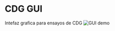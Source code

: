 # CDG GUI
 Intefaz grafica para ensayos de CDG
 ![GUI demo](https://user-images.githubusercontent.com/88201914/129059417-db9c9cb1-b595-4527-baa4-df4c71253de1.PNG)



